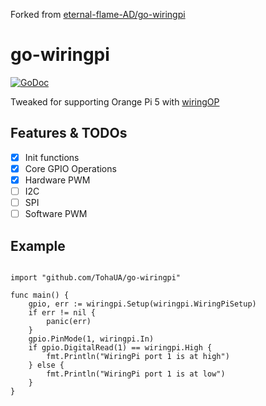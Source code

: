Forked from [eternal-flame-AD/go-wiringpi](https://github.com/eternal-flame-AD/go-wiringpi)

# go-wiringpi

[![GoDoc](https://godoc.org/github.com/TohaUA/go-wiringpi?status.svg)](https://godoc.org/github.com/TohaUA/go-wiringpi)

Tweaked for supporting Orange Pi 5 with [wiringOP](https://github.com/orangepi-xunlong/wiringOP)

## Features & TODOs

- [X] Init functions
- [X] Core GPIO Operations
- [X] Hardware PWM
- [ ] I2C
- [ ] SPI
- [ ] Software PWM

## Example

```golang

import "github.com/TohaUA/go-wiringpi"

func main() {
    gpio, err := wiringpi.Setup(wiringpi.WiringPiSetup)
    if err != nil {
        panic(err)
    }
    gpio.PinMode(1, wiringpi.In)
    if gpio.DigitalRead(1) == wiringpi.High {
        fmt.Println("WiringPi port 1 is at high")
    } else {
        fmt.Println("WiringPi port 1 is at low")
    }
}

```